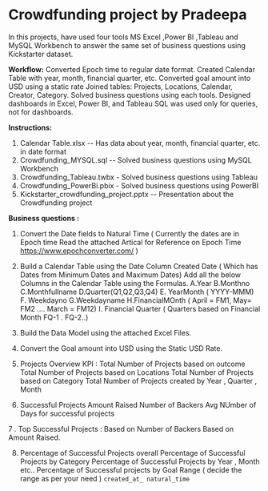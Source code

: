 # Crowdfunding project by Pradeepa 
In this projects, have used four tools MS Excel ,Power BI ,Tableau and MySQL Workbench to answer the same set of business questions using Kickstarter dataset.

**Workflow:**
Converted Epoch time to regular date format.
Created Calendar Table with year, month, financial quarter, etc.
Converted goal amount into USD using a static rate
Joined tables: Projects, Locations, Calendar, Creator, Category.
Solved business questions using each tools.
Designed dashboards in Excel, Power BI, and Tableau
SQL was used only for queries, not for dashboards.

**Instructions:**
1. Calendar Table.xlsx -- Has data about year, month, financial quarter, etc. in date format
2. Crowdfunding_MYSQL.sql -- Solved business questions using MySQL Workbench
3.  Crowdfunding_Tableau.twbx - Solved business questions using Tableau
4.  Crowdfunding_PowerBi.pbix - Solved business questions using PowerBI
5.  Kickstarter_crowdfunding_project.pptx -- Presentation about the Crowdfunding project

**Business questions :**
1. Convert the Date fields to Natural Time ( Currently the dates are in Epoch time Read the attached Artical for Reference on Epoch Time 
             https://www.epochconverter.com/ )
2. Build a Calendar Table using the Date Column Created Date ( Which has Dates from Minimum Dates and Maximum Dates)
  Add all the below Columns in the Calendar Table using the Formulas.
   A.Year
   B.Monthno
   C.Monthfullname
   D.Quarter(Q1,Q2,Q3,Q4)
   E. YearMonth ( YYYY-MMM)
   F. Weekdayno
   G.Weekdayname
   H.FinancialMOnth ( April = FM1, May= FM2  …. March = FM12)
   I. Financial Quarter ( Quarters based on Financial Month FQ-1 . FQ-2..)

3. Build the Data Model using the attached Excel Files.

4. Convert the Goal amount into USD using the Static USD Rate.

5. Projects Overview KPI :
     Total Number of Projects based on outcome 
     Total Number of Projects based on Locations
     Total Number of Projects based on  Category
     Total Number of Projects created by Year , Quarter , Month

6.  Successful Projects
     Amount Raised 
     Number of Backers
     Avg NUmber of Days for successful projects

7 . Top Successful Projects :
    Based on Number of Backers
    Based on Amount Raised.

8. Percentage of Successful Projects overall
   Percentage of Successful Projects  by Category
   Percentage of Successful Projects by Year , Month etc..
   Percentage of Successful projects by Goal Range ( decide the range as per your need )
   `created_at_ natural_time`
 


